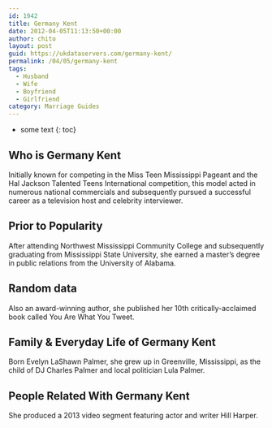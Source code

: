 ```yaml
---
id: 1942
title: Germany Kent
date: 2012-04-05T11:13:50+00:00
author: chito
layout: post
guid: https://ukdataservers.com/germany-kent/
permalink: /04/05/germany-kent
tags:
  - Husband
  - Wife
  - Boyfriend
  - Girlfriend
category: Marriage Guides
---
```


* some text
{: toc}


## Who is  Germany Kent
                  
                  
                  
Initially known for competing in the Miss Teen Mississippi Pageant and the Hal Jackson Talented Teens International competition, this model acted in numerous national commercials and subsequently pursued a successful career as a television host and celebrity interviewer.
                  
                
                
                
## Prior to Popularity 
                  
                  
                  
After attending Northwest Mississippi Community College and subsequently graduating from Mississippi State University, she earned a master&#8217;s degree in public relations from the University of Alabama.
                  
                
                
                
## Random data 
                  
                  
                  
Also an award-winning author, she published her 10th critically-acclaimed book called You Are What You Tweet.
                  
                
                
                
## Family & Everyday Life of Germany Kent
                  
                  
                  
Born Evelyn LaShawn Palmer, she grew up in Greenville, Mississippi, as the child of DJ Charles Palmer and local politician Lula Palmer.
                  
                
                
                
## People Related With  Germany Kent
                  
                  
                  
She produced a 2013 video segment featuring actor and writer Hill Harper.
                  
                
              
            
          
          
          
    
    
  
